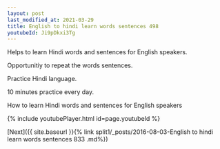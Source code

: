 ```yaml
---
layout: post
last_modified_at: 2021-03-29
title: English to hindi learn words sentences 498 
youtubeId: Ji9pDkxi3Tg
---
```

 
 
Helps to learn Hindi words and sentences for English speakers.

Opportunitiy to repeat the words sentences. 

Practice Hindi language. 
 
10 minutes practice every day. 
 
How to learn Hindi words and sentences for English speakers 
 
{% include youtubePlayer.html id=page.youtubeId %}
 
 
[Next]({{ site.baseurl }}{% link  split1/_posts/2016-08-03-English to hindi learn words sentences 833 .md%})
 
